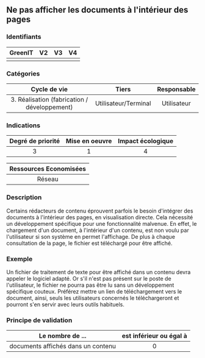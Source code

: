 ## Ne pas afficher les documents à l'intérieur des pages

### Identifiants

| GreenIT |  V2  |  V3  |  V4  |
|:-------:|:----:|:----:|:----:|
|      |   |   |      |

### Catégories

| Cycle de vie |  Tiers  |  Responsable  |
|:---------:|:----:|:----:|
| 3. Réalisation (fabrication / développement) | Utilisateur/Terminal | Utilisateur |

### Indications

| Degré de priorité |      Mise en oeuvre       |  Impact écologique    |
|:-------------------:|:-------------------------:|:---------------------:|
| 3 | 1 | 4 |

|Ressources Economisées                                      |
|:----------------------------------------------------------:|
|  Réseau   |

### Description

Certains rédacteurs de contenu éprouvent parfois le besoin d'intégrer des documents à l'intérieur des pages, en visualisation directe.
Cela nécessité un développement spécifique pour une fonctionnalité malvenue.
En effet, le chargement d'un document, à l'intérieur d'un contenu, est non voulu par l'utilisateur si son système en permet l'affichage.
De plus à chaque consultation de la page, le fichier est téléchargé pour être affiché.


### Exemple

Un fichier de traitement de texte pour être affiché dans un contenu devra appeler le logiciel adapté. Or s'il n'est pas présent sur le poste de l'utilisateur, le fichier ne pourra pas être lu sans un développement spécifique couteux.
Préférez mettre un lien de téléchargement vers le document, ainsi, seuls les utilisateurs concernés le téléchargeront et pourront s'en servir avec leurs outils habituels.


### Principe de validation

| Le nombre de ...   | est inférieur ou égal à   |  
|-------------------|:-------------------------:|
|  documents affichés dans un contenu   |  0 |
